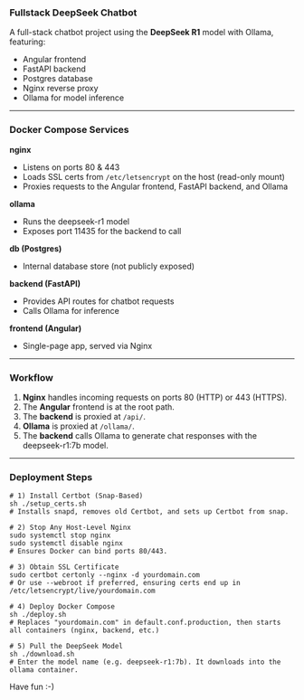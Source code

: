 ### Fullstack DeepSeek Chatbot

A full-stack chatbot project using the **DeepSeek R1** model with Ollama, featuring:

- Angular frontend
- FastAPI backend
- Postgres database
- Nginx reverse proxy
- Ollama for model inference

---

### Docker Compose Services

**nginx**

- Listens on ports 80 & 443
- Loads SSL certs from `/etc/letsencrypt` on the host (read-only mount)
- Proxies requests to the Angular frontend, FastAPI backend, and Ollama

**ollama**

- Runs the deepseek-r1 model
- Exposes port 11435 for the backend to call

**db (Postgres)**

- Internal database store (not publicly exposed)

**backend (FastAPI)**

- Provides API routes for chatbot requests
- Calls Ollama for inference

**frontend (Angular)**

- Single-page app, served via Nginx

---

### Workflow

1. **Nginx** handles incoming requests on ports 80 (HTTP) or 443 (HTTPS).
2. The **Angular** frontend is at the root path.
3. The **backend** is proxied at `/api/`.
4. **Ollama** is proxied at `/ollama/`.
5. The **backend** calls Ollama to generate chat responses with the deepseek-r1:7b model.

---

### Deployment Steps

```shell
# 1) Install Certbot (Snap-Based)
sh ./setup_certs.sh
# Installs snapd, removes old Certbot, and sets up Certbot from snap.

# 2) Stop Any Host-Level Nginx
sudo systemctl stop nginx
sudo systemctl disable nginx
# Ensures Docker can bind ports 80/443.

# 3) Obtain SSL Certificate
sudo certbot certonly --nginx -d yourdomain.com
# Or use --webroot if preferred, ensuring certs end up in /etc/letsencrypt/live/yourdomain.com

# 4) Deploy Docker Compose
sh ./deploy.sh
# Replaces "yourdomain.com" in default.conf.production, then starts all containers (nginx, backend, etc.)

# 5) Pull the DeepSeek Model
sh ./download.sh
# Enter the model name (e.g. deepseek-r1:7b). It downloads into the ollama container.
```

Have fun :-)
